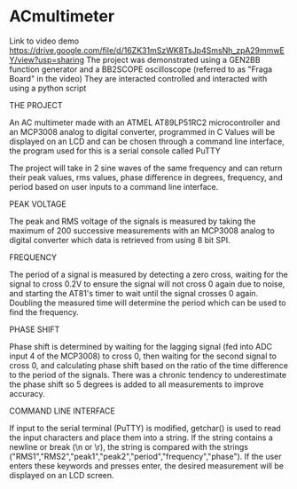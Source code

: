 # ACmultimeter

Link to video demo
https://drive.google.com/file/d/16ZK31mSzWK8TsJp4SmsNh_zpA29mmwEY/view?usp=sharing
The project was demonstrated using a GEN2BB function generator and a BB2SCOPE oscilloscope (referred to as "Fraga Board" in the video)
They are interacted controlled and interacted with using a python script


THE PROJECT

An AC multimeter made with an ATMEL AT89LP51RC2 microcontroller and an MCP3008 analog to digital converter, programmed in C
Values will be displayed on an LCD and can be chosen through a command line interface, the program used for this is a serial console called PuTTY

The project will take in 2 sine waves of the same frequency and can return their peak values, rms values, phase difference in degrees, frequency, and period
based on user inputs to a command line interface.

PEAK VOLTAGE

The peak and RMS voltage of the signals is measured by taking the maximum of 200 successive measurements with an MCP3008 analog to digital converter which data is retrieved from using 8 bit SPI. 

FREQUENCY

The period of a signal is measured by detecting a zero cross, waiting for the signal to cross 0.2V to ensure the signal will not cross 0 again due to noise, and starting the AT81's timer to wait until the signal crosses 0 again. Doubling the measured time will determine the period which can be used to find the frequency.

PHASE SHIFT

Phase shift is determined by waiting for the lagging signal (fed into ADC input 4 of the MCP3008) to cross 0, then waiting for the second signal to cross 0, and calculating phase shift based on the ratio of the time difference to the period of the signals. There was a chronic tendency to underestimate the phase shift so 5 degrees is added to all measurements to improve accuracy.


COMMAND LINE INTERFACE

If input to the serial terminal (PuTTY) is modified, getchar() is used to read the input characters and place them into a string. If the string contains a newline or break (\n or \r), the string is compared with the strings ("RMS1","RMS2","peak1","peak2","period","frequency","phase"). If the user enters these keywords and presses enter, the desired measurement will be displayed on an LCD screen.

